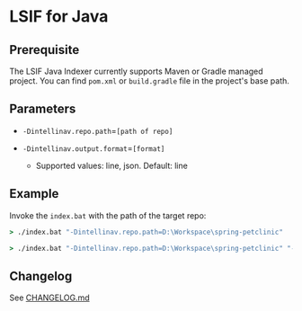 # LSIF for Java

## Prerequisite
The LSIF Java Indexer currently supports Maven or Gradle managed project. You can find `pom.xml` or `build.gradle` file in the project's base path.

## Parameters
- `-Dintellinav.repo.path`=`[path of repo]`

- `-Dintellinav.output.format`=`[format]`
  - Supported values: line, json. Default: line

## Example
Invoke the `index.bat` with the path of the target repo:
```bat
> ./index.bat "-Dintellinav.repo.path=D:\Workspace\spring-petclinic"
```

```bat
> ./index.bat "-Dintellinav.repo.path=D:\Workspace\spring-petclinic" "-Dintellinav.output.format=json"
```

## Changelog
See [CHANGELOG.md](https://dev.azure.com/mseng/VSJava/_git/lsif-java?path=%2FCHANGELOG.md&version=GBmaster)
